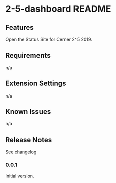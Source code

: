 # 2-5-dashboard README


## Features

Open the Status Site for Cerner 2^5 2019.

## Requirements

n/a

## Extension Settings

n/a

## Known Issues

n/a

## Release Notes

See [changelog](CHANGELOG.md)

### 0.0.1

Initial version.
